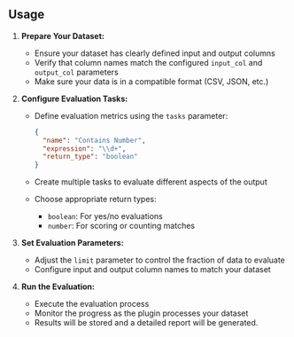 ## Usage

1. **Prepare Your Dataset:**
   - Ensure your dataset has clearly defined input and output columns
   - Verify that column names match the configured `input_col` and `output_col` parameters
   - Make sure your data is in a compatible format (CSV, JSON, etc.)

2. **Configure Evaluation Tasks:**
   - Define evaluation metrics using the `tasks` parameter:

     ```json
     {
       "name": "Contains Number",
       "expression": "\\d+",
       "return_type": "boolean"
     }
     ```

   - Create multiple tasks to evaluate different aspects of the output
   - Choose appropriate return types:
     - `boolean`: For yes/no evaluations
     - `number`: For scoring or counting matches

3. **Set Evaluation Parameters:**
   - Adjust the `limit` parameter to control the fraction of data to evaluate
   - Configure input and output column names to match your dataset

4. **Run the Evaluation:**
   - Execute the evaluation process
   - Monitor the progress as the plugin processes your dataset
   - Results will be stored and a detailed report will be generated.
